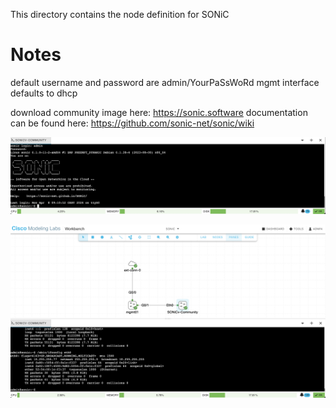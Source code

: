 This directory contains the node definition for SONiC 


# Notes

default username and password are admin/YourPaSsWoRd
mgmt interface defaults to dhcp

download community image here: https://sonic.software
documentation can be found here: https://github.com/sonic-net/sonic/wiki

![](/readme_images/sonic-boot.png)

![](/readme_images/sonic-ifconfig.png)
